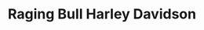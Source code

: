 ---
title: "Raging Bull Harley Davidson"
url: /durham/raging-bull-harley-davidson/
shop: Motorrad
---